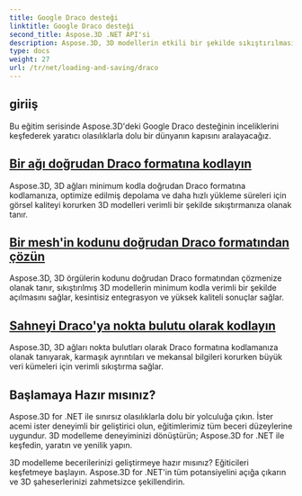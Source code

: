 ```yaml
---
title: Google Draco desteği
linktitle: Google Draco desteği
second_title: Aspose.3D .NET API'si
description: Aspose.3D, 3D modellerin etkili bir şekilde sıkıştırılması ve açılması, dosya boyutlarının optimize edilmesi ve performansın artırılması için Google Draco ile sorunsuz bir şekilde bütünleşir.
type: docs
weight: 27
url: /tr/net/loading-and-saving/draco
---
```

## giriiş

Bu eğitim serisinde Aspose.3D'deki Google Draco desteğinin inceliklerini keşfederek yaratıcı olasılıklarla dolu bir dünyanın kapısını aralayacağız.

## [Bir ağı doğrudan Draco formatına kodlayın](encode-mesh)

Aspose.3D, 3D ağları minimum kodla doğrudan Draco formatına kodlamanıza, optimize edilmiş depolama ve daha hızlı yükleme süreleri için görsel kaliteyi korurken 3D modelleri verimli bir şekilde sıkıştırmanıza olanak tanır.

## [Bir mesh'in kodunu doğrudan Draco formatından çözün](decode-mesh)

Aspose.3D, 3D örgülerin kodunu doğrudan Draco formatından çözmenize olanak tanır, sıkıştırılmış 3D modellerin minimum kodla verimli bir şekilde açılmasını sağlar, kesintisiz entegrasyon ve yüksek kaliteli sonuçlar sağlar.

## [Sahneyi Draco'ya nokta bulutu olarak kodlayın](encode-scene-as-point-cloud)

Aspose.3D, 3D ağları nokta bulutları olarak Draco formatına kodlamanıza olanak tanıyarak, karmaşık ayrıntıları ve mekansal bilgileri korurken büyük veri kümeleri için verimli sıkıştırma sağlar.


## Başlamaya Hazır mısınız?

Aspose.3D for .NET ile sınırsız olasılıklarla dolu bir yolculuğa çıkın. İster acemi ister deneyimli bir geliştirici olun, eğitimlerimiz tüm beceri düzeylerine uygundur. 3D modelleme deneyiminizi dönüştürün; Aspose.3D for .NET ile keşfedin, yaratın ve yenilik yapın.

3D modelleme becerilerinizi geliştirmeye hazır mısınız? Eğiticileri keşfetmeye başlayın. Aspose.3D for .NET'in tüm potansiyelini açığa çıkarın ve 3D şaheserlerinizi zahmetsizce şekillendirin.